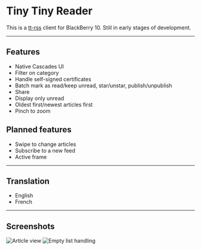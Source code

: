 Tiny Tiny Reader
================

This is a [tt-rss](http://tt-rss.org) client for BlackBerry 10. Still in early
stages of development.

--------------

## Features

 * Native Cascades UI
 * Filter on category
 * Handle self-signed certificates
 * Batch mark as read/keep unread, star/unstar, publish/unpublish
 * Share
 * Display only unread
 * Oldest first/newest articles first
 * Pinch to zoom

## Planned features

 * Swipe to change articles
 * Subscribe to a new feed
 * Active frame

--------------

## Translation

 * English
 * French

--------------

## Screenshots

![Article view](https://kernald.github.io/tt-rss-bb10/img/screenshots/article.png)
![Empty list handling](https://kernald.github.io/tt-rss-bb10/img/screenshots/empty.png)

